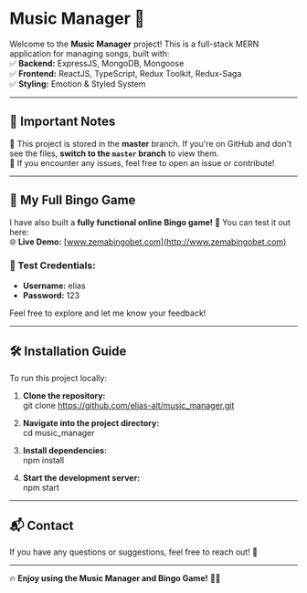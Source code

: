 # Music Manager 🎵  

Welcome to the **Music Manager** project! This is a full-stack MERN application for managing songs, built with:  
✅ **Backend:** ExpressJS, MongoDB, Mongoose  
✅ **Frontend:** ReactJS, TypeScript, Redux Toolkit, Redux-Saga  
✅ **Styling:** Emotion & Styled System  

---

## 🚀 Important Notes  

🔹 This project is stored in the **master** branch. If you're on GitHub and don't see the files, **switch to the `master` branch** to view them.  
🔹 If you encounter any issues, feel free to open an issue or contribute!  

---

## 🎰 My Full Bingo Game  
I have also built a **fully functional online Bingo game!** 🎉 You can test it out here:  
🌐 **Live Demo:** [www.zemabingobet.com](http://www.zemabingobet.com)  

### **🔑 Test Credentials:**  
- **Username:** elias  
- **Password:** 123  

Feel free to explore and let me know your feedback!  

---

## 🛠️ Installation Guide  
To run this project locally:  

1. **Clone the repository:**  
git clone https://github.com/elias-alt/music_manager.git

2. **Navigate into the project directory:**  
cd music_manager

3. **Install dependencies:**  
npm install

4. **Start the development server:**  
npm start


---

## 📬 Contact  
If you have any questions or suggestions, feel free to reach out! 🚀  

---

🔥 **Enjoy using the Music Manager and Bingo Game!** 🎵🎰  

